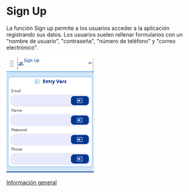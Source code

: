 # Sign Up

La función Sign up permite a los usuarios acceder a la aplicación registrando sus datos. Los usuarios suelen rellenar formularios con un "nombre de usuario", "contraseña", "número de teléfono" y "correo electrónico".

![](../../../../.gitbook/assets/image%20%28353%29.png)

[Información general](https://docs.apphive.io/reference/funciones/informacion-general-de-las-funciones)

